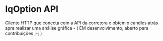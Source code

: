 # IqOption API
Cliente HTTP que conecta com a API da corretora e obtem x candles atrás apra realizar uma análise gráfica - ( EM desenvolvimento, aberto para contribuições ;-; )
